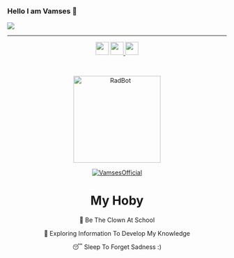 ### Hello I am Vamses 👋 

<img align="center" src="https://github-cardname.caliph.my.id/api?name=VamsesOfficial&description=Hi,%20i%27m%20vamses%20and%20i%27m%20just%20a%20newbie%20programmer%20Nice%20to%20meet%20you%20%F0%9F%91%8B&image=https://avatars.githubusercontent.com/VamsesOfficial&usqp=CAU&backgroundColor=%23ecf0f1&instagram=@ketutagus404&github=Vamses&pattern=ticTacToe&colorPattern=%23eaeaea&site=Regards%20by%20Vamses"/>

------


<p align='center'>
  <a href="https://wa.me/6289508503105"><img height="30" src="https://telegra.ph/file/74e742d63924a4b4cd625.jpg"></a>
  <a href="https://vamsesofficial.github.io/web/"><img height="30" src="https://telegra.ph/file/e060e09151c3e49652078.jpg"</a>
  <a href="https://instagram.com/VamsesOfficial"><img height="30" src="https://raw.githubusercontent.com/TobyG74/TobyG74/main/instagram.jpg"></a>
</p>

</br>
  
  <p align="center">
<img src="https://telegra.ph/file/31bf36bba2151033b71d4.jpg" alt="RadBot" width="200"/>

</p>
<p align="center"> <a href="https://vamsesofficial.github.io"> <img src="https://readme-typing-svg.herokuapp.com?size=15&width=150&lines=Created+By+Vamses" alt="VamsesOfficial" /> </a> </p>
<h1 align="center">My Hoby</h1>
<p align="center">
🤡 Be The Clown At School
</p>
<p align='center'>
🔭 Exploring Information To Develop My Knowledge
</p>
<p align='center'>
   😴 Sleep To Forget Sadness :) 
 </p>
